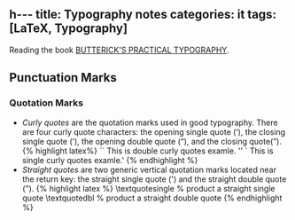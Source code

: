 h---
title: Typography notes
categories: it
tags: [LaTeX, Typography]
---
Reading the book [BUTTERICK'S PRACTICAL TYPOGRAPHY](https://practicaltypography.com/index.html).
## Punctuation Marks

### Quotation Marks
- *Curly quotes* are the quotation marks used in good typography. There are
four curly quote characters: the opening single quote (&lsquo;), the closing
single quote (&rsquo;), the opening double quote (&ldquo;), and the closing
quote(&rdquo;).
{% highlight latex%}
\`\` This is double curly quotes examle. ''
\` This is single curly quotes examle.'
{% endhighlight %}
- *Straight quotes* are two generic vertical quotation marks located near the
return key: the straight single quote (') and the straight double quote (").
{% highlight latex %}
\textquotesingle % product a straight single quote
\textquotedbl % product a straight double quote
{% endhighlight %}
